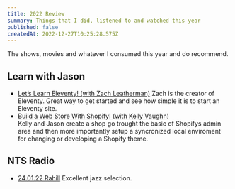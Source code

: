 ```yaml
---
title: 2022 Review
summary: Things that I did, listened to and watched this year
published: false
createdAt: 2022-12-27T10:25:28.575Z
---
```

The shows, movies and whatever I consumed this year and do recommend. 

## Learn with Jason

* [Let’s Learn Eleventy! (with Zach Leatherman)](https://youtu.be/j8mJrhhdHWc) 
  Zach is the creator of Eleventy. Great way to get started and see how simple it is to start an Eleventy site.
* [Build a Web Store With Shopify! (with Kelly Vaughn)](https://www.youtube.com/watch?v=3avPW6dhQhg) \
  Kelly and Jason create a shop go trought the basic of Shopifys admin area and then more importantly setup a syncronized local enviroment for changing or developing a Shopify theme.

## NTS Radio

* [24.01.22 Rahill](https://www.nts.live/shows/rahill/episodes/rahill-24th-january-2022)
  Excellent jazz selection.